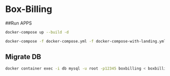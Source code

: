 # Box-Billing

##Run APPS

```bash
docker-compose up --build -d
```

```bash
docker-compose -f docker-compose.yml -f docker-compose-with-landing.yml up --build -d
```

## Migrate DB
``` bash
docker container exec -i db mysql -u root -p12345 boxbilling < boxbilling.sql
```